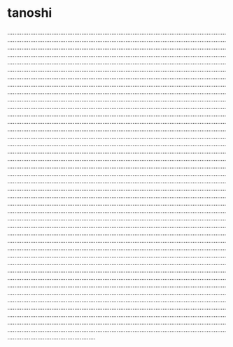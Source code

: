 # tanoshi

..............................................................................................................................................................................................................................................................................................................................................................................................................................................................................................................................................................................................................................................................................................................................................................................................................................................................................................................................................................................................................................................................................................................................................................................................................................................................................................................................................................................................................................................................................................................................................................................................................................................................................................................................................................................................................................................................................................................................................................................................................................................................................................................................................................................................................................................................................................................................................................................................................................................................................................................................................................................................................................................................................................................................................................................................................................................................................................................................................................................................................................................................................................................................................................................................................................................................................................................................................................................................................................................................................................................................................................................................................................................................................................................................................................................................................................................................................................................................................................................................................................................................................................................................................................................................................................................................................................................................................................................................................................................................................................................................................................................................................................................................................................................................................................................................................................................................................................................................................................................................................................................................................................................................................................................................................................................................................................................................................